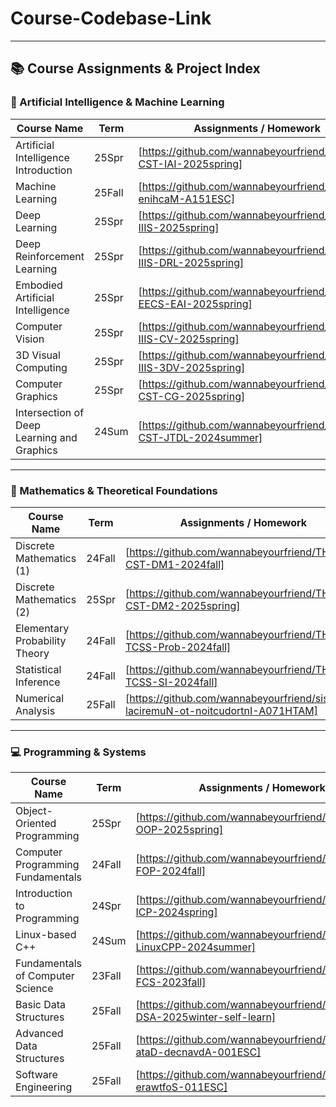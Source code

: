 # Course-Codebase-Link

---

## 📚 Course Assignments & Project Index

### 🧠 Artificial Intelligence & Machine Learning
| Course Name                                      | Term   | Assignments / Homework                                                                 | Project                                                                 |
| ------------------------------------------------ | ------ | -------------------------------------------------------------------------------------- | ----------------------------------------------------------------------- |
| Artificial Intelligence Introduction                      | 25Spr  | [https://github.com/wannabeyourfriend/THU-CST-IAI-2025spring]       | N/A                                                                     |
| Machine Learning  | 25Fall | [https://github.com/wannabeyourfriend/gninraeL-enihcaM-A151ESC] | N/A |
| Deep Learning                                | 25Spr  | [https://github.com/wannabeyourfriend/THU-DL-IIIS-2025spring]       | N/A                                                                     |
| Deep Reinforcement Learning                  | 25Spr  | [https://github.com/wannabeyourfriend/THU-IIIS-DRL-2025spring]     | [https://github.com/wannabeyourfriend/EgoReasoner]   |
| Embodied Artificial Intelligence             | 25Spr  | [https://github.com/wannabeyourfriend/PKU-EECS-EAI-2025spring]     | N/A                                                                     |
| Computer Vision                              | 25Spr  | [https://github.com/wannabeyourfriend/THU-EE-IIIS-CV-2025spring] | [https://github.com/wannabeyourfriend/EgoHOI]             |
| 3D Visual Computing                          | 25Spr  | [https://github.com/wannabeyourfriend/THU-IIIS-3DV-2025spring]     | [https://github.com/wannabeyourfriend/3D-Visual-Computing-Project] |
| Computer Graphics                            | 25Spr  | [https://github.com/wannabeyourfriend/THU-CST-CG-2025spring]         | [https://github.com/wannabeyourfriend/Jitter-5th-human-skeleton-prediction-track] |
| Intersection of Deep Learning and Graphics   | 24Sum  | [https://github.com/wannabeyourfriend/THU-CST-JTDL-2024summer]     | N/A                                                                     |

---

### 📐 Mathematics & Theoretical Foundations
| Course Name                          | Term   | Assignments / Homework                                                                 | Project                                                                 |
| ------------------------------------ | ------ | -------------------------------------------------------------------------------------- | ----------------------------------------------------------------------- |
| Discrete Mathematics (1)         | 24Fall | [https://github.com/wannabeyourfriend/THU-CST-DM1-2024fall]         | [https://github.com/wannabeyourfriend/Wanghao-algorithm-Lab] |
| Discrete Mathematics (2)         | 25Spr  | [https://github.com/wannabeyourfriend/THU-CST-DM2-2025spring]       | N/A                                                                     |
| Elementary Probability Theory    | 24Fall | [https://github.com/wannabeyourfriend/THU-TCSS-Prob-2024fall]     | N/A                                                                     |
| Statistical Inference            | 24Fall | [https://github.com/wannabeyourfriend/THU-TCSS-SI-2024fall]         | N/A                                                                     |
| Numerical Analysis | 25Fall | [https://github.com/wannabeyourfriend/sisylanA-laciremuN-ot-noitcudortnI-A071HTAM] | N/A |

---

### 💻 Programming & Systems
| Course Name                          | Term   | Assignments / Homework                                                                 | Project                                                                 |
| ------------------------------------ | ------ | -------------------------------------------------------------------------------------- | ----------------------------------------------------------------------- |
| Object-Oriented Programming      | 25Spr  | [https://github.com/wannabeyourfriend/THU-CST-OOP-2025spring]       | [https://github.com/wannabeyourfriend/OOP-project]   |
| Computer Programming Fundamentals| 24Fall | [https://github.com/wannabeyourfriend/THU-CST-FOP-2024fall]         | [https://github.com/wannabeyourfriend/Human-Resource-Machine] |
| Introduction to Programming      | 24Spr  | [https://github.com/wannabeyourfriend/THU-CST-ICP-2024spring]       | [https://github.com/wannabeyourfriend/UNO-card-game-EasyX] |
| Linux-based C++                  | 24Sum  | [https://github.com/wannabeyourfriend/THU-CST-LinuxCPP-2024summer] | [https://github.com/wannabeyourfriend/linux-cpp-server-lab] |
| Fundamentals of Computer Science | 23Fall | [https://github.com/wannabeyourfriend/THU-CST-FCS-2023fall]         | N/A                                                                     |
| Basic Data Structures  | 25Fall  | [https://github.com/wannabeyourfriend/PKU-EECS-DSA-2025winter-self-learn] | N/A |
| Advanced Data Structures | 25Fall | [https://github.com/wannabeyourfriend/serutcurts-ataD-decnavdA-001ESC] | N/A |
| Software Engineering | 25Fall | [https://github.com/wannabeyourfriend/gnireenignE-erawtfoS-011ESC] | N/A |
